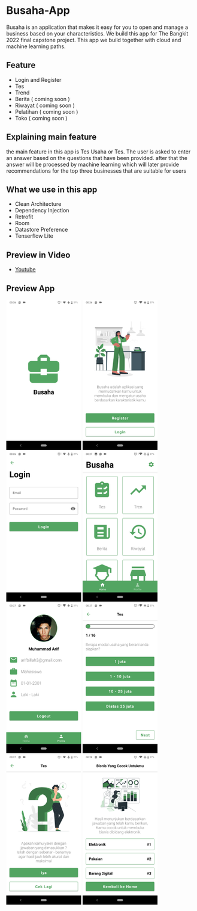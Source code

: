 # Busaha-App
Busaha is an application that makes it easy for you to open and manage a business based on your characteristics. We build this app for The Bangkit 2022 final capstone project.
This app we build together with cloud and machine learning paths.

## Feature
- Login and Register
- Tes
- Trend 
- Berita ( coming soon )
- Riwayat ( coming soon )
- Pelatihan ( coming soon )
- Toko ( coming soon )

## Explaining main feature
the main feature in this app is Tes Usaha or Tes. The user is asked to enter an answer based on the questions that have been provided. after that the answer will be processed by machine learning which will later provide recommendations for the top three businesses that are suitable for users

## What we use in this app
- Clean Architecture
- Dependency Injection
- Retrofit
- Room
- Datastore Preference
- Tenserflow Lite

## Preview in Video
- [Youtube](https://youtu.be/R-PcNHJpE7k)

## Preview App
<img src="./preview/image_1.png" width="200" />
<img src="./preview/image_2.png" width="200" />
<img src="./preview/image_3.png" width="200" />
<img src="./preview/image_4.png" width="200" />
<img src="./preview/image_5.png" width="200" />
<img src="./preview/image_6.png" width="200" />
<img src="./preview/image_7.png" width="200" />
<img src="./preview/image_8.png" width="200" />
